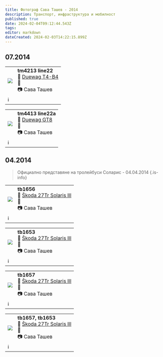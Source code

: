 ```yaml
---
title: Фотограф Сава Ташев - 2014
description: Транспорт, инфраструктура и мобилност
published: true
date: 2024-02-04T09:12:44.543Z
tags: 
editor: markdown
dateCreated: 2024-02-03T14:22:15.899Z
---
```


## 07.2014

<!--следващ пост--> 
<div class="table-responsive"><table style="width:100%"><tr>
<td><img src="http://46.10.181.183:1518/trinmo/gallery/sava-tashev/2014/tm4213%20line22.jpg"></td>
<td><b>tm4213 line22</b><br> 🚋 <a href="/bg/public-transport/fleet-list/1957-Duewag-T4-B4">Duewag T4-B4</a> <br>📌 <br> 📷  Сава Ташев</td></tr>
  <td colspan=2 >ℹ️ </td></table></div>

<!--следващ пост--> 
<div class="table-responsive"><table style="width:100%"><tr>
<td><img src="http://46.10.181.183:1518/trinmo/gallery/sava-tashev/2014/tm4413%20line22a.jpg"></td>
<td><b>tm4413 line22a</b><br> 🚋 <a href="/bg/public-transport/fleet-list/1960-Duewag-GT8">Duewag GT8</a> <br>📌<br> 📷 Сава Ташев</td></tr>
  <td colspan=2 >ℹ️ </td></table></div>
  
  
## 04.2014
> Официално представяне на тролейбуси Соларис - 04.04.2014
{.is-info}

<!--следващ пост--> 
<div class="table-responsive"><table style="width:100%"><tr>
<td><img src="http://46.10.181.183:1518/trinmo/gallery/sava-tashev/2014/predstavyane-solaris_9.jpg"></td>
<td><b>tb1656</b><br> 🚎 <a href="/bg/public-transport/fleet-list/2013-Skoda-27Tr-Solaris-III">Škoda 27Tr Solaris III</a> <br>📌 <br> 📷  Сава Ташев</td></tr>
  <td colspan=2 >ℹ️ </td></table></div>
  
<!--следващ пост--> 
<div class="table-responsive"><table style="width:100%"><tr>
<td><img src="http://46.10.181.183:1518/trinmo/gallery/sava-tashev/2014/predstavyane-solaris_16.jpg"></td>
<td><b>tb1653</b><br> 🚎 <a href="/bg/public-transport/fleet-list/2013-Skoda-27Tr-Solaris-III">Škoda 27Tr Solaris III</a> <br>📌 <br> 📷  Сава Ташев</td></tr>
  <td colspan=2 >ℹ️ </td></table></div>
  
  
<!--следващ пост--> 
<div class="table-responsive"><table style="width:100%"><tr>
<td><img src="http://46.10.181.183:1518/trinmo/gallery/sava-tashev/2014/predstavyane-solaris_19.jpg"></td>
<td><b>tb1657</b><br> 🚎 <a href="/bg/public-transport/fleet-list/2013-Skoda-27Tr-Solaris-III">Škoda 27Tr Solaris III</a> <br>📌 <br> 📷  Сава Ташев</td></tr>
  <td colspan=2 >ℹ️ </td></table></div>

<!--следващ пост--> 
<div class="table-responsive"><table style="width:100%"><tr>
<td><img src="http://46.10.181.183:1518/trinmo/gallery/sava-tashev/2014/predstavyane-solaris_27.jpg"></td>
<td><b>tb1657, tb1653</b><br> 🚎 <a href="/bg/public-transport/fleet-list/2013-Skoda-27Tr-Solaris-III">Škoda 27Tr Solaris III</a> <br>📌 <br> 📷  Сава Ташев</td></tr>
  <td colspan=2 >ℹ️ </td></table></div>